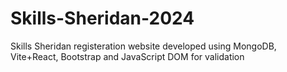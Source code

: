 # Skills-Sheridan-2024
Skills Sheridan registeration website developed using MongoDB, Vite+React, Bootstrap and JavaScript DOM for validation
